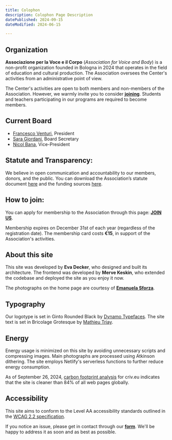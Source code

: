 ```yaml
---
title: Colophon
description: Colophon Page Description
datePublished: 2024-09-15
dateModified: 2024-06-15

---
```

    

## Organization

**Associazione per la Voce e il Corpo** (*Association for Voice and Body*) is a non-profit organization founded in Bologna in 2024 that operates in the field of education and cultural production. The Association oversees the Center's activities from an administrative point of view.

The Center's activities are open to both members and non-members of the Association. However, we warmly invite you to consider [**joining**](/join). Students and teachers participating in our programs are required to become members.

## Current Board
- [Francesco Venturi](/people#francesco-venturi), President
- [Sara Giordani](/people#sara-giordani), Board Secretary
- [Nicol Bana](/people#nicol-bana), Vice-President

## Statute and Transparency:

We believe in open communication and accountability to our members, donors, and the public. You can download the Association’s statute document [here](#) and the funding sources [here](#).

## How to join:

You can apply for membership to the Association through this page: [**JOIN US**](/join).

Membership expires on December 31st of each year (regardless of the registration date). The membership card costs **€15**, in support of the Association's activities.

## About this site

This site was developed by **Eva Decker**, who designed and built its architecture. The frontend was developed by **Merve Keskin**, who extended the codebase and deployed the site as you enjoy it now.

The photographs on the home page are courtesy of [**Emanuela Sforza**](/people#emanuela-sforza).

## Typography

Our logotype is set in Ginto Rounded Black by [Dynamo Typefaces](https://abcdinamo.com). The site text is set in Bricolage Grotesque by [Mathieu Triay](https://fonts.google.com/?query=Mathieu+Triay).

## Energy

Energy usage is minimized on this site by avoiding unnecessary scripts and compressing images. Main photographs are processed using Atkinson dithering. The site employs Netlify's serverless functions to further reduce energy consumption.

As of September 26, 2024, [carbon footprint analysis](https://www.websitecarbon.com/website/criv-eu/) for criv.eu indicates that the site is cleaner than 84% of all web pages globally.  

## Accessibility

This site aims to conform to the Level AA accessibility standards outlined in the [WCAG 2.2 specification](https://www.w3.org/TR/WCAG22/).

If you notice an issue, please get in contact through our [**form**](/contact). We'll be happy to address it as soon and as best as possible.


